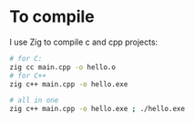 # To compile

I use Zig to compile c and cpp projects:

```bash
# for C:
zig cc main.cpp -o hello.o
# for C++
zig c++ main.cpp -o hello.exe

# all in one
zig c++ main.cpp -o hello.exe ; ./hello.exe
```

